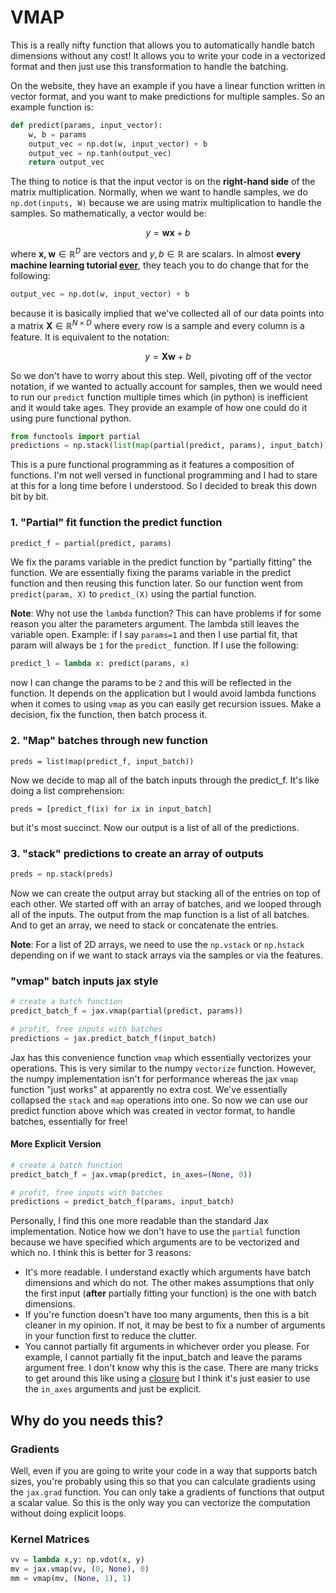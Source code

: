 # VMAP

This is a really nifty function that allows you to automatically handle batch dimensions without any cost! It allows you to write your code in a vectorized format and then just use this transformation to handle the batching.


On the website, they have an example if you have a linear function written in vector format, and you want to make predictions for multiple samples. So an example function is:

```python
def predict(params, input_vector):
    w, b = params
    output_vec = np.dot(w, input_vector) + b
    output_vec = np.tanh(output_vec)
    return output_vec
```

The thing to notice is that the input vector is on the **right-hand side** of the matrix multiplication. Normally, when we want to handle samples, we do `np.dot(inputs, W)` because we are using matrix multiplication to handle the samples. So mathematically, a vector would be:

$$
y = \mathbf{w}\mathbf{x} + b
$$

where $\mathbf{x,w} \in \mathbb{R}^{D}$ are vectors and $y,b \in \mathbb{R}$ are scalars. In almost **every machine learning tutorial [ever](https://pytorch.org/tutorials/beginner/nn_tutorial.html#neural-net-from-scratch-no-torch-nn)**, they teach you to do change that for the following:

```python
output_vec = np.dot(w, input_vector) + b
```

because it is basically implied that we've collected all of our data points into a matrix $\mathbf{X} \in \mathbb{R}^{N \times D}$ where every row is a sample and every column is a feature. It is equivalent to the notation:

$$
y = \mathbf{Xw} + b
$$


So we don't have to worry about this step. Well, pivoting off of the vector notation, if we wanted to actually account for samples, then we would need to run our `predict` function multiple times which (in python) is inefficient and it would take ages. They provide an example of how one could do it using pure functional python.

```python
from functools import partial
predictions = np.stack(list(map(partial(predict, params), input_batch)))
```

This is a pure functional programming as it features a composition of functions. I'm not well versed in functional programming and I had to stare at this for a long time before I understood. So I decided to break this down bit by bit.

### 1. "Partial" fit function the predict function

```python
predict_f = partial(predict, params)
```

We fix the params variable in the predict function by "partially fitting" the function. We are essentially fixing the params variable in the predict function and then reusing this function later. So our function went from `predict(param, X)` to `predict_(X)` using the partial function.

**Note**: Why not use the `lambda` function? This can have problems if for some reason you alter the parameters argument. The lambda still leaves the  variable open. Example: if I say `params=1` and then I use partial fit, that param will always be `1` for the `predict_` function. If I use the following:

```python
predict_l = lambda x: predict(params, x)
```

now I can change the params to be `2` and this will be reflected in the function. It depends on the application but I would avoid lambda functions when it comes to using `vmap` as you can easily get recursion issues. Make a decision, fix the function, then batch process it.

### 2. "Map" batches through new function

```
preds = list(map(predict_f, input_batch))
```

Now we decide to map all of the batch inputs through the predict_f. It's like doing a list comprehension:

```
preds = [predict_f(ix) for ix in input_batch]
```

but it's most succinct. Now our output is a list of all of the predictions.

### 3. "stack" predictions to create an array of outputs

```python
preds = np.stack(preds)
```

Now we can create the output array but stacking all of the entries on top of each other. We started off with an array of batches, and we looped through all of the inputs. The output from the map function is a list of all batches. And to get an array, we need to stack or concatenate the entries. 

**Note**: For a list of 2D arrays, we need to use the `np.vstack` or `np.hstack` depending on if we want to stack arrays via the samples or via the features.

### "vmap" batch inputs jax style

```python
# create a batch function
predict_batch_f = jax.vmap(partial(predict, params))

# profit, free inputs with batches
predictions = jax.predict_batch_f(input_batch)
```

Jax has this convenience function `vmap` which essentially vectorizes your operations. This is very similar to the numpy `vectorize` function. However, the numpy implementation isn't for performance whereas the jax `vmap` function "just works" at apparently no extra cost. We've essentially collapsed the `stack` and `map` operations into one. So now we can use our predict function above which was created in vector format, to handle batches, essentially for free!


#### More Explicit Version

```python
# create a batch function
predict_batch_f = jax.vmap(predict, in_axes=(None, 0))

# profit, free inputs with batches
predictions = predict_batch_f(params, input_batch)
```

Personally, I find this one more readable than the standard Jax implementation. Notice how we don't have to use the `partial` function because we have specified which arguments are to be vectorized and which no. I think this is better for 3 reasons:

* It's more readable. I understand exactly which arguments have batch dimensions and which do not. The other makes assumptions that only the first input (**after** partially fitting your function) is the one with batch dimensions.
* If you're function doesn't have too many arguments, then this is a bit cleaner in my opinion. If not, it may be best to fix a number of arguments in your function first to reduce the clutter.
* You cannot partially fit arguments in whichever order you please. For example, I cannot partially fit the input_batch and leave the params argument free. I don't know why this is the case. There are many tricks to get around this like using a [closure](https://stackoverflow.com/questions/11173660/can-one-partially-apply-the-second-argument-of-a-function-that-takes-no-keyword) but I think it's just easier to use the `in_axes` arguments and just be explicit.

## Why do you needs this?

### Gradients

Well, even if you are going to write your code in a way that supports batch sizes, you're probably using this so that you can calculate gradients using the `jax.grad` function. You can only take a gradients of functions that output a scalar value. So this is the only way you can vectorize the computation without doing explicit loops.

### Kernel Matrices

```python
vv = lambda x,y: np.vdot(x, y)
mv = jax.vmap(vv, (0, None), 0)
mm = vmap(mv, (None, 1), 1)
```
